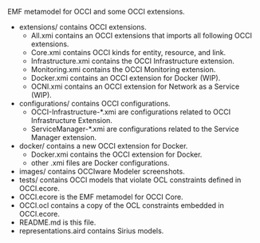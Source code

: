 EMF metamodel for OCCI and some OCCI extensions.

- extensions/ contains OCCI extensions.
  - All.xmi contains an OCCI extensions that imports all following OCCI extensions.
  - Core.xmi contains OCCI kinds for entity, resource, and link.
  - Infrastructure.xmi contains the OCCI Infrastructure extension.
  - Monitoring.xmi contains the OCCI Monitoring extension.
  - Docker.xmi contains an OCCI extension for Docker (WIP).
  - OCNI.xmi contains an OCCI extension for Network as a Service (WIP).
- configurations/ contains OCCI configurations.
    - OCCI-Infrastructure-*.xmi are configurations related to OCCI Infrastructure Extension.
    - ServiceManager-*.xmi are configurations related to the Service Manager extension.
- docker/ contains a new OCCI extension for Docker.
  - Docker.xmi contains the OCCI extension for Docker.
  - other .xmi files are Docker configurations.
- images/ contains OCCIware Modeler screenshots.
- tests/ contains OCCI models that violate OCL constraints defined in OCCI.ecore.
- OCCI.ecore is the EMF metamodel for OCCI Core.
- OCCI.ocl contains a copy of the OCL constraints embedded in OCCI.ecore.
- README.md is this file.
- representations.aird contains Sirius models.
 